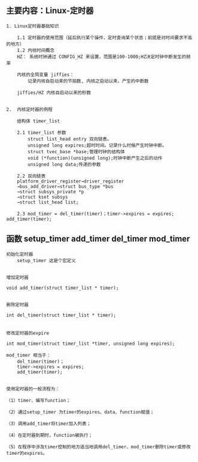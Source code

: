 
## 主要内容：Linux-定时器


	1. Linux定时器基础知识
	
		1.1 定时器的使用范围（延后执行某个操作，定时查询某个状态；前提是对时间要求不高的地方）
		1.2 内核时间概念
		HZ： 系统时钟通过 CONFIG_HZ 来设置，范围是100-1000;HZ决定时钟中断发生的频率
		
	    内核的全局变量 jiffies：
	        记录内核自启动来的节拍数, 内核之启动以来，产生的中断数  
	    
		jiffies/HZ 内核自启动以来的秒数

		
	2.  内核定时器的例程
  
		结构体 timer_list
	    
		2.1 timer_list 参数 
			struct list_head entry 双向链表。
			unsigned long expires;超时时间。记录什么时候产生时钟中断。
			struct tvec_base *base;管理时钟的结构体
			void (*function)(unsigned long);时钟中断产生之后的动作
			unsigned long data;传递的参数
			
		2.2 双向链表
		platform_driver_register→driver_register
		→bus_add_driver→struct bus_type *bus
		→struct subsys_private *p
		→struct kset subsys
		→struct list_head list;
		
		2.3 mod_timer = del_timer(timer)；timer->expires = expires; add_timer(timer);


## 函数 setup_timer add_timer del_timer mod_timer


	初始化定时器
		setup_timer	这是个宏定义


	增加定时器
	
	void add_timer(struct timer_list * timer);
	
	
	删除定时器
	
	int del_timer(struct timer_list * timer);
	　　
	
	修改定时器的expire
	
	int mod_timer(struct timer_list *timer, unsigned long expires);
	
	mod_timer 相当于：
		del_timer(timer)；
		timer->expires = expires; 
		add_timer(timer);


	使用定时器的一般流程为：
	
	（1）timer、编写function；

	（2）通过setup_timer 为timer的expires、data、function赋值；

	（3）调用add_timer将timer加入列表；

	（4）在定时器到期时，function被执行；

	（5）在程序中涉及timer控制的地方适当地调用del_timer、mod_timer删除timer或修改timer的expires。
	


